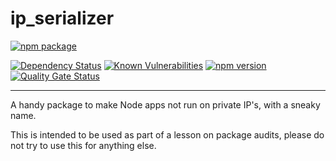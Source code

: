 # ip_serializer

[![npm package](https://nodei.co/npm/ip_serializer.png?downloads=true&downloadRank=true&stars=true)](https://nodei.co/npm/ip_serializer/)

[![Dependency Status](https://img.shields.io/david/TheToddLuci0/node_ip_serielizer.svg?style=flat-square)](https://david-dm.org/TheToddLuci0/node_ip_serielizer)
[![Known Vulnerabilities](https://snyk.io/test/npm/ip_serializer/badge.svg?style=flat-square)](https://snyk.io/test/npm/ip_serializer)
[![npm version](https://badge.fury.io/js/ip_serializer.svg)](https://badge.fury.io/js/ip_serializer)
[![Quality Gate Status](https://sonarcloud.io/api/project_badges/measure?project=TheToddLuci0_node_ip_serielizer&metric=alert_status)](https://sonarcloud.io/dashboard?id=TheToddLuci0_node_ip_serielizer)
<hr>

A handy package to make Node apps not run on private IP's, with a sneaky name.

This is intended to be used as part of a lesson on package audits, please do 
not try to use this for anything else.
